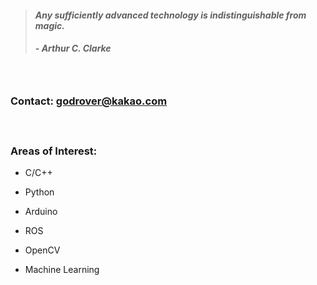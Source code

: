 > #### *Any sufficiently advanced technology is indistinguishable from magic.*
> ##### - Arthur C. Clarke 

　

### Contact: godrover@kakao.com

　

### Areas of Interest:

- C/C++

- Python

- Arduino

- ROS

- OpenCV

- Machine Learning
